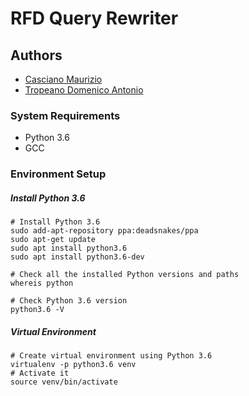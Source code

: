 # **RFD Query Rewriter**
## Authors
- [Casciano Maurizio](https://linkedin.com/in/mauriziocasciano)
- [Tropeano Domenico Antonio](https://www.linkedin.com/in/domenico-antonio-tropeano/)
### System Requirements
- Python 3.6
- GCC

### Environment Setup
##### Install Python 3.6
```console
# Install Python 3.6
sudo add-apt-repository ppa:deadsnakes/ppa
sudo apt-get update
sudo apt install python3.6
sudo apt install python3.6-dev

# Check all the installed Python versions and paths
whereis python

# Check Python 3.6 version
python3.6 -V
```

##### Virtual Environment
```console
# Create virtual environment using Python 3.6
virtualenv -p python3.6 venv
# Activate it
source venv/bin/activate
```